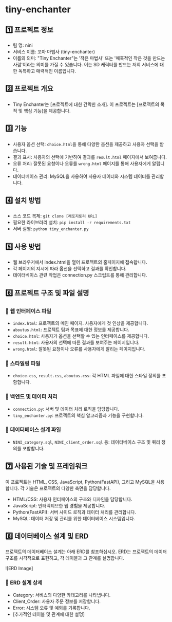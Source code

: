 # tiny-enchanter

## 1️⃣ 프로젝트 정보
- 팀 명: nini
- 서비스 이름: 꼬마 마법사 (tiny-enchanter)
- 이름의 의미: "Tiny Enchanter"는 '작은 마법사' 또는 '매혹적인 작은 것을 만드는 사람'이라는 의미를 가질 수 있습니다. 
             이는 SD 케릭터를 만드는 저희 서비스에 대한 독특하고 매력적인 이름입니다.

## 2️⃣ 프로젝트 개요
- Tiny Enchanter는 [프로젝트에 대한 간략한 소개]. 이 프로젝트는 [프로젝트의 목적 및 핵심 기능]을 제공합니다.

## 3️⃣ 기능
- 사용자 옵션 선택: `choice.html`을 통해 다양한 옵션을 제공하고 사용자 선택을 받습니다. 
- 결과 표시: 사용자의 선택에 기반하여 결과를 `result.html` 페이지에서 보여줍니다.
- 오류 처리: 잘못된 요청이나 오류를 `wrong.html` 페이지를 통해 사용자에게 알립니다.
- 데이터베이스 관리: MySQL을 사용하여 사용자 데이터와 시스템 데이터를 관리합니다.

## 4️⃣ 설치 방법
- 소스 코드 복제: `git clone [레포지토리 URL]`
- 필요한 라이브러리 설치: `pip install -r requirements.txt`
- 서버 실행: `python tiny_enchanter.py`

## 5️⃣ 사용 방법
- 웹 브라우저에서 index.html을 열어 프로젝트의 홈페이지에 접속합니다.
- 각 페이지의 지시에 따라 옵션을 선택하고 결과를 확인합니다.
- 데이터베이스 관련 작업은 connection.py 스크립트를 통해 관리합니다.

## 6️⃣ 프로젝트 구조 및 파일 설명
### 📍 웹 인터페이스 파일
- `index.html`: 프로젝트의 메인 페이지. 사용자에게 첫 인상을 제공합니다.
- `aboutus.html`: 프로젝트 팀과 목표에 대한 정보를 제공합니다.
- `choice.html`: 사용자가 옵션을 선택할 수 있는 인터페이스를 제공합니다.
- `result.html`: 사용자의 선택에 따른 결과를 보여주는 페이지입니다.
- `wrong.html`: 잘못된 요청이나 오류를 사용자에게 알리는 페이지입니다.

### 📍 스타일링 파일
- `choice.css`, `result.css`, `aboutus.css`: 각 HTML 파일에 대한 스타일 정의를 포함합니다.

### 📍 백엔드 및 데이터 처리
- `connection.py`: 서버 및 데이터 처리 로직을 담당합니다.
- `tiny_enchanter.py`: 프로젝트의 핵심 알고리즘과 기능을 구현합니다.
  
### 📍 데이터베이스 설계 파일
- `NINI_category.sql`, `NINI_client_order.sql` 등: 데이터베이스 구조 및 쿼리 정의를 포함합니다.

## 7️⃣ 사용된 기술 및 프레임워크
이 프로젝트는 HTML, CSS, JavaScript, Python(FastAPI), 그리고 MySQL을 사용합니다. 각 기술은 프로젝트의 다양한 측면을 담당합니다.

- HTML/CSS: 사용자 인터페이스의 구조와 디자인을 담당합니다.
- JavaScript: 인터랙티브한 웹 경험을 제공합니다.
- Python(FastAPI): 서버 사이드 로직과 데이터 처리를 관리합니다.
- MySQL: 데이터 저장 및 관리를 위한 데이터베이스 시스템입니다.

## 8️⃣ 데이터베이스 설계 및 ERD
프로젝트의 데이터베이스 설계는 아래 ERD를 참조하십시오. ERD는 프로젝트의 데이터 구조를 시각적으로 표현하고, 각 테이블과 그 관계를 설명합니다.

![ERD Image]

### 📍 ERD 설계 상세
- Category: 서비스의 다양한 카테고리를 나타냅니다.
- Client_Order: 사용자 주문 정보를 저장합니다.
- Error: 시스템 오류 및 예외를 기록합니다.
- [추가적인 테이블 및 관계에 대한 설명]
